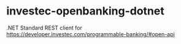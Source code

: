 # investec-openbanking-dotnet
.NET Standard REST client for https://developer.investec.com/programmable-banking/#open-api

